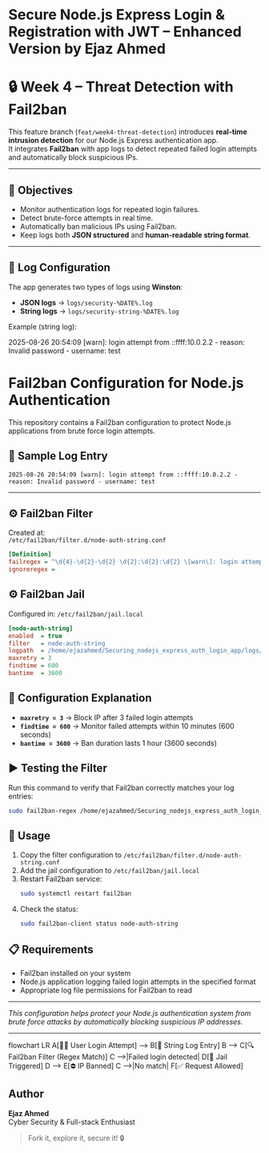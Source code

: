 # Secure Node.js Express Login & Registration with JWT – Enhanced Version by Ejaz Ahmed
# 🔒 Week 4 – Threat Detection with Fail2ban

This feature branch (`feat/week4-threat-detection`) introduces **real-time intrusion detection** for our Node.js Express authentication app.  
It integrates **Fail2ban** with app logs to detect repeated failed login attempts and automatically block suspicious IPs.

---

## 📌 Objectives
- Monitor authentication logs for repeated login failures.
- Detect brute-force attempts in real time.
- Automatically ban malicious IPs using Fail2ban.
- Keep logs both **JSON structured** and **human-readable string format**.

---

## 📝 Log Configuration

The app generates two types of logs using **Winston**:
- **JSON logs** → `logs/security-%DATE%.log`
- **String logs** → `logs/security-string-%DATE%.log`

Example (string log):

2025-08-26 20:54:09 [warn]: login attempt from ::ffff:10.0.2.2 - reason: Invalid password - username: test

# Fail2ban Configuration for Node.js Authentication

This repository contains a Fail2ban configuration to protect Node.js applications from brute force login attempts.

## 📝 Sample Log Entry

```
2025-08-26 20:54:09 [warn]: login attempt from ::ffff:10.0.2.2 - reason: Invalid password - username: test
```

---

## ⚙️ Fail2ban Filter

Created at:  
`/etc/fail2ban/filter.d/node-auth-string.conf`

```ini
[Definition]
failregex = ^\d{4}-\d{2}-\d{2} \d{2}:\d{2}:\d{2} \[warn\]: login attempt from <HOST> - reason: Invalid password - username: .+$
ignoreregex =
```

## ⚙️ Fail2ban Jail

Configured in: `/etc/fail2ban/jail.local`

```ini
[node-auth-string]
enabled  = true
filter   = node-auth-string
logpath  = /home/ejazahmed/Securing_nodejs_express_auth_login_app/logs/security-string-*.log
maxretry = 3
findtime = 600
bantime  = 3600
```

## 🔎 Configuration Explanation

- **`maxretry = 3`** → Block IP after 3 failed login attempts
- **`findtime = 600`** → Monitor failed attempts within 10 minutes (600 seconds)
- **`bantime = 3600`** → Ban duration lasts 1 hour (3600 seconds)

## ▶️ Testing the Filter

Run this command to verify that Fail2ban correctly matches your log entries:

```bash
sudo fail2ban-regex /home/ejazahmed/Securing_nodejs_express_auth_login_app/logs/security-string-*.log /etc/fail2ban/filter.d/node-auth-string.conf
```

## 🚀 Usage

1. Copy the filter configuration to `/etc/fail2ban/filter.d/node-auth-string.conf`
2. Add the jail configuration to `/etc/fail2ban/jail.local`
3. Restart Fail2ban service:
   ```bash
   sudo systemctl restart fail2ban
   ```
4. Check the status:
   ```bash
   sudo fail2ban-client status node-auth-string
   ```

## 📋 Requirements

- Fail2ban installed on your system
- Node.js application logging failed login attempts in the specified format
- Appropriate log file permissions for Fail2ban to read

---

*This configuration helps protect your Node.js authentication system from brute force attacks by automatically blocking suspicious IP addresses.*

---

flowchart LR
    A[👨‍💻 User Login Attempt] --> B[📄 String Log Entry]
    B --> C[🔍 Fail2ban Filter (Regex Match)]
    C -->|Failed login detected| D[🚨 Jail Triggered]
    D --> E[⛔ IP Banned]
    C -->|No match| F[✅ Request Allowed]


## Author

**Ejaz Ahmed**  
Cyber Security & Full-stack Enthusiast

> Fork it, explore it, secure it! 🔒


